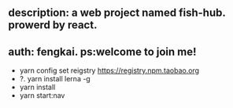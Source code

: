 ## description: a web project named fish-hub. prowerd by react.
## auth: fengkai. ps:welcome to join me!

* yarn config set reigstry https://registry.npm.taobao.org
* ?. yarn install lerna -g
* yarn install 
* yarn start:nav

